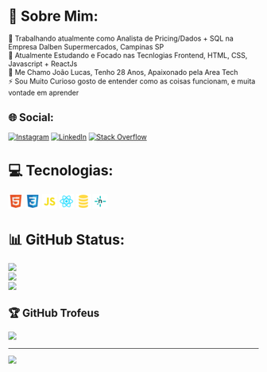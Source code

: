 # 💫 Sobre Mim:
🔭 Trabalhando atualmente como Analista de Pricing/Dados + SQL na Empresa Dalben Supermercados, Campinas SP<br>🌱 Atualmente Estudando e Focado nas Tecnlogias Frontend, HTML, CSS, Javascript + ReactJs<br>💬 Me Chamo João Lucas, Tenho 28 Anos, Apaixonado pela Area Tech<br>⚡ Sou Muito Curioso gosto de entender como as coisas funcionam, e muita vontade em aprender


## 🌐 Social:
[![Instagram](https://img.shields.io/badge/Instagram-%23E4405F.svg?logo=Instagram&logoColor=white)](https://instagram.com/jlms.dev) [![LinkedIn](https://img.shields.io/badge/LinkedIn-%230077B5.svg?logo=linkedin&logoColor=white)](https://linkedin.com/in/jlucasmelo) [![Stack Overflow](https://img.shields.io/badge/-Stackoverflow-FE7A16?logo=stack-overflow&logoColor=white)](https://stackoverflow.com/users/20868337) 

# 💻 Tecnologias:

<img src="https://raw.githubusercontent.com/vscode-icons/vscode-icons/master/icons/file_type_html.svg" width="30" alt="HTML"> <img src="https://raw.githubusercontent.com/vscode-icons/vscode-icons/master/icons/file_type_css.svg" width="30" alt="CSS"> <img src="https://raw.githubusercontent.com/vscode-icons/vscode-icons/master/icons/file_type_js.svg" width="30" alt="JavaScript"> <img src="https://raw.githubusercontent.com/vscode-icons/vscode-icons/master/icons/file_type_reactjs.svg" width="30" alt="ReactJS"> <img src="https://raw.githubusercontent.com/vscode-icons/vscode-icons/master/icons/file_type_sql.svg" width="30" alt="Oracle SQL"> <img src="https://raw.githubusercontent.com/vscode-icons/vscode-icons/master/icons/file_type_netlify.svg" width="30" alt="Netlify">














# 📊 GitHub Status:
![](https://github-readme-stats.vercel.app/api?username=jlmsdev&theme=gruvbox&hide_border=false&include_all_commits=true&count_private=true)<br/>
![](https://github-readme-streak-stats.herokuapp.com/?user=jlmsdev&theme=gruvbox&hide_border=false)<br/>
![](https://github-readme-stats.vercel.app/api/top-langs/?username=jlmsdev&theme=gruvbox&hide_border=false&include_all_commits=true&count_private=true&layout=compact)

## 🏆 GitHub Trofeus
![](https://github-profile-trophy.vercel.app/?username=jlmsdev&theme=matrix&no-frame=false&no-bg=true&margin-w=4)

---
[![](https://visitcount.itsvg.in/api?id=jlmsdev&icon=6&color=0)](https://visitcount.itsvg.in)

<!-- Proudly created with GPRM ( https://gprm.itsvg.in ) -->
